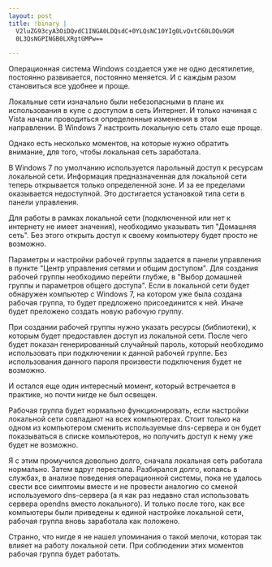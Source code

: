 ```yaml
--- 
layout: post
title: !binary |
  V2luZG93cyA3OiDQvdC1INGA0LDQsdC+0YLQsNC10YIg0LvQvtC60LDQu9GM
  0L3QsNGPINGB0LXRgtGMPw==

---
```

Операционная система Windows создается уже не одно десятилетие, постоянно развивается, постоянно меняется. И с каждым разом становиться все удобнее и проще.

Локальные сети изначально были небезопасными в плане их использования в купе с доступом в сеть Интернет. И только начиная с Vista начали проводиться определенные изменения в этом направлении. В Windows 7 настроить локальную сеть стало еще проще.

Однако есть несколько моментов, на которые нужно обратить внимание, для того, чтобы локальная сеть заработала.

<!--more-->В Windows 7 по умолчанию используется парольный доступ к ресурсам локальной сети. Информация предназначенная для локальной сети теперь открывается только определенной зоне. И за ее пределами оказывается недоступной. Это достигается установкой типа сети в панели управления.

Для работы в рамках локальной сети (подключенной или нет к интернету не имеет значения), необходимо указывать тип "Домашняя сеть". Без этого открыть доступ к своему компьютеру будет просто не возможно.

Параметры и настройки рабочей группы задается в панели управления в пункте "Центр управления сетями и общим доступом". Для создания рабочей группы необходимо перейти глубже, в "Выбор домашней группы и параметров общего доступа". Если в локальной сети будет обнаружен компьютер с Windows 7, на котором уже была создана рабочая группа, то будет предложено присоединится к ней. Иначе будет преложено создать новую рабочую группу.

При создании рабочей группы нужно указать ресурсы (библиотеки), к которым будет предоставлен доступ из локальной сети. После чего будет показан генерированный случайный пароль, который необходимо использовать при подключении к данной рабочей группе. Без использования данного пароля произвести подключения будет не возможно.

И остался еще один интересный момент, который встречается в практике, но почти нигде не был освещен.

Рабочая группа будет нормально функционировать, если настройки локальной сети совпадают на всех компьютерах. Стоит только на одном из компьютером сменить используемые dns-сервера и он будет показываться в списке компьютеров, но получить доступ к нему уже будет не возможно.

Я с этим промучился довольно долго, сначала локальная сеть работала нормально. Затем вдруг перестала. Разбирался долго, копаясь в службах, в анализе поведения операционной системы, пока не удалось свести все симптомы вместе и не провести аналогию со сменой используемого dns-сервера (а я как раз недавно стал использовать сервера opendns вместо локального). И только после того, как все компьютеры были приведены к единой настройке локальной сети, рабочая группа вновь заработала как положено.

Странно, что нигде я не нашел упоминания о такой мелочи, которая так влияет на работу локальной сети. При соблюдении этих моментов рабочая группа будет работать.
